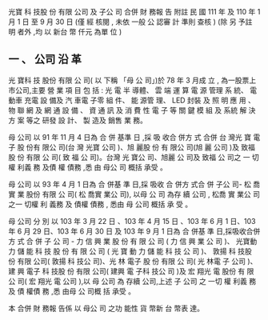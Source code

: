 光寶 科 技股 份 有限 公司 及 子公 司 合併 財 務報 告 附註 民 國 111 年 及 110 年 1 月 1 日 至 9 月 30 日
(僅 經 核閱 , 未依 一般 公 認審 計 準則 查核 )
(除 另 予註 明 者外 ,均 以 新台 幣 仟元 為單 位 )

## 一 、 公司 沿 革

 光 寶科 技 股份 有限 公 司( 以 下稱 「母 公 司」)於 78 年 3 月成 立 ,
為一股票上市公司,主要 營 業 項 目 包 括 : 光 電 半 導體、 雲 端 運 算 電 源 管理 系 統、 電 動車 充電 設 備及 汽 車電 子零 組 件、 能 源管 理、 LED 封裝 及 照 明 應 用 、 物 聯 網 及 網 通 設 備 、 資 通 訊 及 消 費 性 電 子 等 關 鍵 模 組 及 系統 解 決方 案 等之 研發 設 計、 製 造及 銷售 業 務。

 母 公司 以 91 年 11 月 4 日為 合 併 基準 日 ,採 吸 收合 併方 式 合併 台 灣光 寶 電子 股 份有 限公 司(台 灣 光寶 公司 )、旭 麗股 份 有 限公 司(旭 麗 公司 )及 致福 股 份 有限 公 司( 致 福 公 司)。台灣 光 寶公 司、旭麗 公 司及 致福 公 司之 一 切權 利義 務 及債 權 債務 ,悉 由 母公 司 概括 承受 。

 母 公司 以 93 年 4 月 1 日為 合 併基 準 日,採 吸收 合 併方 式合 併 子公 司- 松 喬實 業 股份 有限 公 司( 松 喬實 業公 司), 以母 公 司 為存 續 公司 , 松喬 實 業公 司 之一 切權 利 義務 及 債權 債務 , 悉由 母 公司 概括 承 受 。

 母 公司 分 別 以 103 年 3 月 22 日 、103 年 4 月 15 日 、103 年 6 月 1 日、103 年 6 月 29 日、103 年 6 月 30 日 及 103 年 9 月 1 日為 合 併基 準 日,採吸收合併 方 式 合 併 子 公 司 - 力 信 興 業 股 份 有 限 公 司 ( 力 信 興 業 公 司 )、 光寶動 力 儲 能 科 技 股 份 有 限 公 司 ( 光 寶 動 力 儲 能 科 技 公 司 )、 敦揚 科 技股 份 有限 公司( 敦揚 科 技公 司)、光 林 電子 股 份 有限 公 司( 光 林電 子 公司 )、建 興 電子 科 技股 份 有限 公司( 建興 電 子科 技公 司 )及 宏 翔光 電 股份 有 限公 司( 宏 翔光 電 公司 ),以 母 公司 為 存續 公司,上述 子 公司 之 一切 權 利義 務及 債 權債 務 ,悉 由母 公 司概 括 承受 。

本 合併 財 務報 告係 以 母公 司 之功 能性 貨 幣新 台 幣表 達。